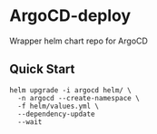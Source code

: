 # ArgoCD-deploy
Wrapper helm chart repo for ArgoCD

## Quick Start

```
helm upgrade -i argocd helm/ \
  -n argocd --create-namespace \
  -f helm/values.yml \
  --dependency-update
  --wait
```
